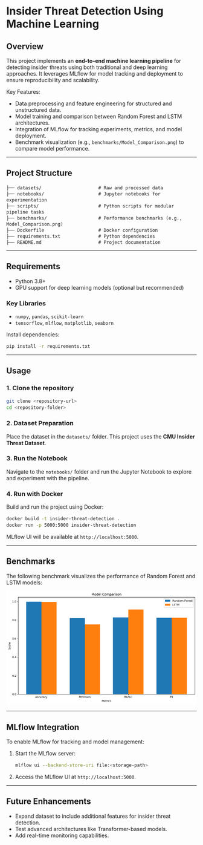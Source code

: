 
# Insider Threat Detection Using Machine Learning

## Overview
This project implements an **end-to-end machine learning pipeline** for detecting insider threats using both traditional and deep learning approaches. It leverages MLflow for model tracking and deployment to ensure reproducibility and scalability.

Key Features:
- Data preprocessing and feature engineering for structured and unstructured data.
- Model training and comparison between Random Forest and LSTM architectures.
- Integration of MLflow for tracking experiments, metrics, and model deployment.
- Benchmark visualization (e.g., `benchmarks/Model_Comparison.png`) to compare model performance.

---

## Project Structure
```plaintext
├── datasets/                     # Raw and processed data
├── notebooks/                    # Jupyter notebooks for experimentation
├── scripts/                      # Python scripts for modular pipeline tasks
├── benchmarks/                   # Performance benchmarks (e.g., Model_Comparison.png)
├── Dockerfile                    # Docker configuration
├── requirements.txt              # Python dependencies
├── README.md                     # Project documentation
```

---

## Requirements
- Python 3.8+
- GPU support for deep learning models (optional but recommended)

### Key Libraries
- `numpy`, `pandas`, `scikit-learn`
- `tensorflow`, `mlflow`, `matplotlib`, `seaborn`

Install dependencies:
```bash
pip install -r requirements.txt
```

---

## Usage
### 1. Clone the repository
```bash
git clone <repository-url>
cd <repository-folder>
```

### 2. Dataset Preparation
Place the dataset in the `datasets/` folder. This project uses the **CMU Insider Threat Dataset**.

### 3. Run the Notebook
Navigate to the `notebooks/` folder and run the Jupyter Notebook to explore and experiment with the pipeline.

### 4. Run with Docker
Build and run the project using Docker:
```bash
docker build -t insider-threat-detection .
docker run -p 5000:5000 insider-threat-detection
```

MLflow UI will be available at `http://localhost:5000`.

---

## Benchmarks
The following benchmark visualizes the performance of Random Forest and LSTM models:

![Model Comparison](benchmarks/Model_Comparison.png)

---

## MLflow Integration
To enable MLflow for tracking and model management:
1. Start the MLflow server:
   ```bash
   mlflow ui --backend-store-uri file:<storage-path>
   ```
2. Access the MLflow UI at `http://localhost:5000`.

---

## Future Enhancements
- Expand dataset to include additional features for insider threat detection.
- Test advanced architectures like Transformer-based models.
- Add real-time monitoring capabilities.
